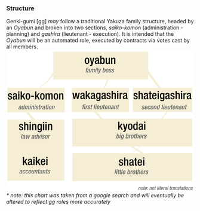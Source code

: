 ### Structure
Genki-gumi [gg] *may* follow a traditional Yakuza family structure, headed by an _Oyabun_ and broken into two sections, _saiko-komon_ (administration - planning) and _gashira_ (lieutenant - execution). It is intended that the _Oyabun_ will be an automated role, executed by contracts via votes cast by all members. 
![gg structure](./assets/images/structure.png)
_* note: this chart was taken from a google search and will eventually be altered to reflect gg roles more accurately_
